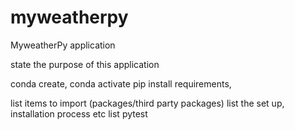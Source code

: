 # myweatherpy
MyweatherPy application

state the purpose of this application

conda create,
conda activate
pip install requirements,



list items to import (packages/third party packages)
list the set up, installation process etc
list pytest

